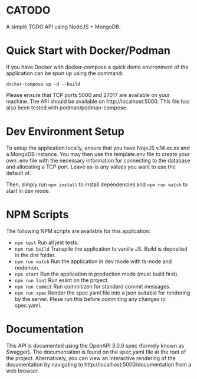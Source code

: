 # CATODO

A simple TODO API using NodeJS + MongoDB.

# Quick Start with Docker/Podman

If you have Docker with docker-compose a quick demo environment of the
application can be spun up using the command:

```
docker-compose up -d --build
```

Please ensure that TCP ports 5000 and 27017 are available on your machine.
The API should be available on http://localhost:5000. This file has also been
tested with podman/podman-compose.

# Dev Environment Setup

To setup the application locally, ensure that you have NojeJS v.14.xx.xx and a
MongoDB instance. You may then use the template.env file to create your own
.env file with the necessary information for connecting to the database and
allocating a TCP port. Leave as-is any values you want to use the default of.

Then, simply run `npm install` to install dependencies and `npm run watch` to
start in dev mode.

# NPM Scripts

The following NPM scripts are available for this application:

  - `npm test` Run all jest tests.
  - `npm run build` Transpile the application to vanilla JS. Build is deposited in the dist folder.
  - `npm run watch` Run the application in dev mode with ts-node and nodemon.
  - `npm start` Run the application in production mode (must build first).
  - `npm run lint` Run eslint on the project.
  - `npm run commit` Run commitizen for standard commit messages.
  - `npm run spec` Render the spec.yaml file into a json suitable for rendering by the server. Plese run this before commiting any changes to spec.yaml.

# Documentation

This API is documented using the OpenAPI 3.0.0 spec (formely known as Swagger).
The documentation is found on the spec.yaml file at the root of the project.
Alternatively, you can view an interactive rendering of the documentation by
navigating to http://localhost:5000/documentation from a web browser.
